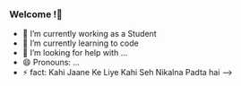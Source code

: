 ### Welcome !👋

- 🔭 I’m currently working as a Student
- 🌱 I’m currently learning to code
- 🤔 I’m looking for help with ...
- 😄 Pronouns: ...
- ⚡ fact: Kahi Jaane Ke Liye Kahi Seh Nikalna Padta hai
-->
